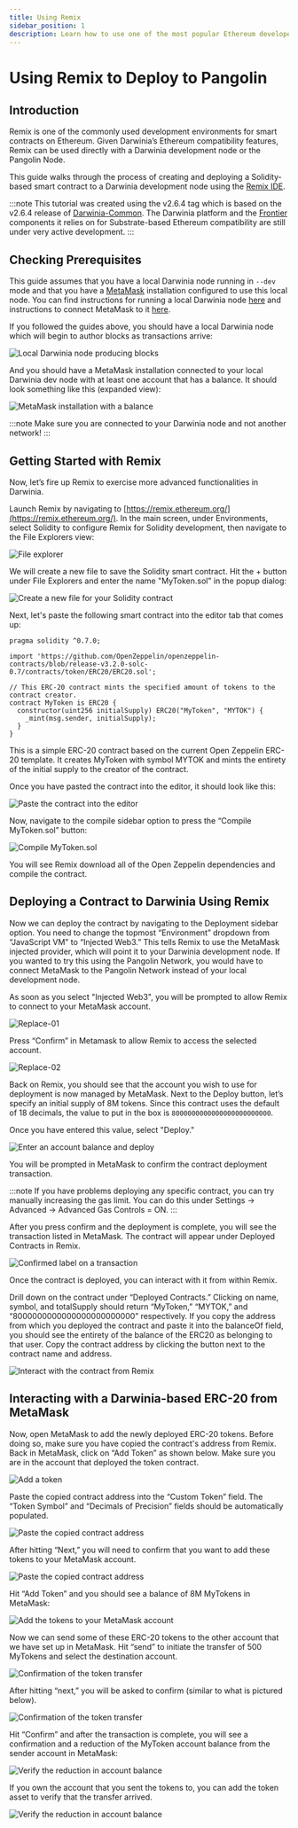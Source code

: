 ```yaml
---
title: Using Remix
sidebar_position: 1
description: Learn how to use one of the most popular Ethereum developer tools, the Remix IDE, to interact with a local Darwinia node.
---
```


# Using Remix to Deploy to Pangolin

## Introduction

Remix is one of the commonly used development environments for smart contracts on Ethereum. Given Darwinia’s Ethereum compatibility features, Remix can be used directly with a Darwinia development node or the Pangolin Node.

This guide walks through the process of creating and deploying a Solidity-based smart contract to a Darwinia development node using the [Remix IDE](https://remix.ethereum.org/).

:::note
This tutorial was created using the v2.6.4 tag which is based on the v2.6.4 release of [Darwinia-Common](https://github.com/darwinia-network/darwinia-common/releases/tag/v2.6.4). The Darwinia platform and the [Frontier](https://github.com/paritytech/frontier) components it relies on for Substrate-based Ethereum compatibility are still under very active development.
:::

## Checking Prerequisites

This guide assumes that you have a local Darwinia node running in `--dev` mode and that you have a [MetaMask](https://metamask.io/) installation configured to use this local node. You can find instructions for running a local Darwinia node [here](/builders/get-started/darwinia-dev/) and instructions to connect MetaMask to it [here](../../wallets/dvm-metamask.md).

If you followed the guides above, you should have a local Darwinia node which will begin to author blocks as transactions arrive:

![Local Darwinia node producing blocks](../../../assets/evm-compatible-crab-smart-chain/builders/interact/using-remix-01.png)

And you should have a MetaMask installation connected to your local Darwinia dev node with at least one account that has a balance. It should look something like this (expanded view):

![MetaMask installation with a balance](../../../assets/evm-compatible-crab-smart-chain/builders/interact/using-remix-02.png)

:::note
Make sure you are connected to your Darwinia node and not another network!
:::

## Getting Started with Remix

Now, let’s fire up Remix to exercise more advanced functionalities in Darwinia.

Launch Remix by navigating to [https://remix.ethereum.org/](https://remix.ethereum.org/). In the main screen, under Environments, select Solidity to configure Remix for Solidity development, then navigate to the File Explorers view:

![File explorer](../../../assets/evm-compatible-crab-smart-chain/builders/interact/using-remix-03.png)

We will create a new file to save the Solidity smart contract. Hit the + button under File Explorers and enter the name "MyToken.sol" in the popup dialog:

![Create a new file for your Solidity contract](../../../assets/evm-compatible-crab-smart-chain/builders/interact/using-remix-04.png)

Next, let's paste the following smart contract into the editor tab that comes up:

```solidity
pragma solidity ^0.7.0;

import 'https://github.com/OpenZeppelin/openzeppelin-contracts/blob/release-v3.2.0-solc-0.7/contracts/token/ERC20/ERC20.sol';

// This ERC-20 contract mints the specified amount of tokens to the contract creator.
contract MyToken is ERC20 {
  constructor(uint256 initialSupply) ERC20("MyToken", "MYTOK") {
    _mint(msg.sender, initialSupply);
  }
}
```

This is a simple ERC-20 contract based on the current Open Zeppelin ERC-20 template. It creates MyToken with symbol MYTOK and mints the entirety of the initial supply to the creator of the contract.

Once you have pasted the contract into the editor, it should look like this:

![Paste the contract into the editor](../../../assets/evm-compatible-crab-smart-chain/builders/interact/using-remix-05.png)

Now, navigate to the compile sidebar option to press the “Compile MyToken.sol” button:

![Compile MyToken.sol](../../../assets/evm-compatible-crab-smart-chain/builders/interact/using-remix-06.png)

You will see Remix download all of the Open Zeppelin dependencies and compile the contract.

## Deploying a Contract to Darwinia Using Remix

Now we can deploy the contract by navigating to the Deployment sidebar option. You need to change the topmost “Environment” dropdown from “JavaScript VM” to “Injected Web3.” This tells Remix to use the MetaMask injected provider, which will point it to your Darwinia development node. If you wanted to try this using the Pangolin Network, you would have to connect MetaMask to the Pangolin Network instead of your local development node.

As soon as you select "Injected Web3", you will be prompted to allow Remix to connect to your MetaMask account.

![Replace-01](../../../assets/evm-compatible-crab-smart-chain/builders/interact/using-remix-07.png)

Press “Confirm” in Metamask to allow Remix to access the selected account.

![Replace-02](../../../assets/evm-compatible-crab-smart-chain/builders/interact/using-remix-08.png)



Back on Remix, you should see that the account you wish to use for deployment is now managed by MetaMask. Next to the Deploy button, let’s specify an initial supply of 8M tokens. Since this contract uses the default of 18 decimals, the value to put in the box is `8000000000000000000000000`.

Once you have entered this value, select "Deploy."

![Enter an account balance and deploy](../../../assets/evm-compatible-crab-smart-chain/builders/interact/using-remix-09.png)

You will be prompted in MetaMask to confirm the contract deployment transaction.

:::note
If you have problems deploying any specific contract, you can try manually increasing the gas limit. You can do this under Settings -> Advanced -> Advanced Gas Controls = ON.
:::

After you press confirm and the deployment is complete, you will see the transaction listed in MetaMask. The contract will appear under Deployed Contracts in Remix.

![Confirmed label on a transaction](../../../assets/evm-compatible-crab-smart-chain/builders/interact/using-remix-10.png)

Once the contract is deployed, you can interact with it from within Remix.

Drill down on the contract under “Deployed Contracts.” Clicking on name, symbol, and totalSupply should return “MyToken,” “MYTOK,” and “8000000000000000000000000” respectively. If you copy the address from which you deployed the contract and paste it into the balanceOf field, you should see the entirety of the balance of the ERC20 as belonging to that user. Copy the contract address by clicking the button next to the contract name and address.

![Interact with the contract from Remix](../../../assets/evm-compatible-crab-smart-chain/builders/interact/using-remix-11.png)

## Interacting with a Darwinia-based ERC-20 from MetaMask

Now, open MetaMask to add the newly deployed ERC-20 tokens. Before doing so, make sure you have copied the contract's address from Remix. Back in MetaMask, click on “Add Token” as shown below. Make sure you are in the account that deployed the token contract.

![Add a token](../../../assets/evm-compatible-crab-smart-chain/builders/interact/using-remix-12.png)

Paste the copied contract address into the “Custom Token” field. The “Token Symbol” and “Decimals of Precision” fields should be automatically populated.

![Paste the copied contract address](../../../assets/evm-compatible-crab-smart-chain/builders/interact/using-remix-13.png)

After hitting “Next,” you will need to confirm that you want to add these tokens to your MetaMask account.

![Paste the copied contract address](../../../assets/evm-compatible-crab-smart-chain/builders/interact/using-remix-14.png)

 Hit “Add Token” and you should see a balance of 8M MyTokens in MetaMask:

![Add the tokens to your MetaMask account](../../../assets/evm-compatible-crab-smart-chain/builders/interact/using-remix-15.png)

Now we can send some of these ERC-20 tokens to the other account that we have set up in MetaMask. Hit “send” to initiate the transfer of 500 MyTokens and select the destination account.

![Confirmation of the token transfer](../../../assets/evm-compatible-crab-smart-chain/builders/interact/using-remix-16.png)

After hitting “next,” you will be asked to confirm (similar to what is pictured below).

![Confirmation of the token transfer](../../../assets/evm-compatible-crab-smart-chain/builders/interact/using-remix-17.png)

Hit “Confirm” and after the transaction is complete, you will see a confirmation and a reduction of the MyToken account balance from the sender account in MetaMask:

![Verify the reduction in account balance](../../../assets/evm-compatible-crab-smart-chain/builders/interact/using-remix-18.png)

If you own the account that you sent the tokens to, you can add the token asset to verify that the transfer arrived.

![Verify the reduction in account balance](../../../assets/evm-compatible-crab-smart-chain/builders/interact/using-remix-19.png)


